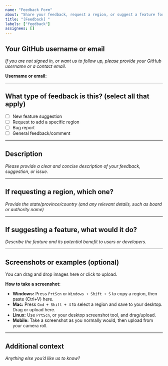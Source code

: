 ```yaml
---
name: "Feedback Form"
about: "Share your feedback, request a region, or suggest a feature for ClearView™"
title: "[Feedback] "
labels: ["feedback"]
assignees: []
---
```


## Your GitHub username or email
_If you are not signed in, or want us to follow up, please provide your GitHub username or a contact email._

**Username or email:** 

---

## What type of feedback is this? (select all that apply)
- [ ] New feature suggestion
- [ ] Request to add a specific region
- [ ] Bug report
- [ ] General feedback/comment

---

## Description

_Please provide a clear and concise description of your feedback, suggestion, or issue._

---

## If requesting a region, which one?

_Provide the state/province/country (and any relevant details, such as board or authority name)_

---

## If suggesting a feature, what would it do?

_Describe the feature and its potential benefit to users or developers._

---

## Screenshots or examples (optional)

You can drag and drop images here or click to upload.

**How to take a screenshot:**  
- **Windows:** Press `PrtScn` or `Windows + Shift + S` to copy a region, then paste (Ctrl+V) here.  
- **Mac:** Press `Cmd + Shift + 4` to select a region and save to your desktop. Drag or upload here.  
- **Linux:** Use `PrtScn`, or your desktop screenshot tool, and drag/upload.  
- **Mobile:** Take a screenshot as you normally would, then upload from your camera roll.

---

## Additional context

_Anything else you’d like us to know?_